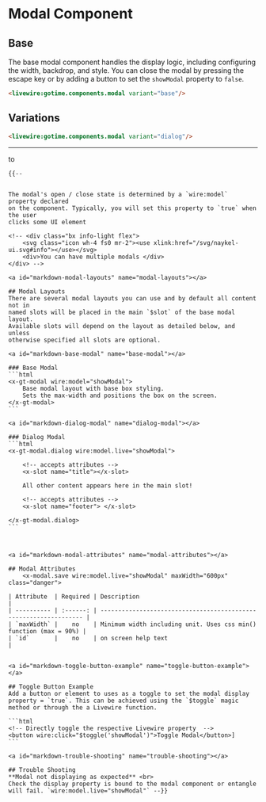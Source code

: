 # Modal Component


## Base 

The base modal component handles the display logic, including configuring the
width, backdrop, and style. You can close the modal by pressing the escape key
or by adding a button to set the `showModal` property to `false`.

```html +parse
<livewire:gotime.components.modal variant="base"/>
```

## Variations

```html +parse
<livewire:gotime.components.modal variant="dialog"/>
```

----------


to

    {{--


    The modal's open / close state is determined by a `wire:model` property declared
    on the component. Typically, you will set this property to `true` when the user
    clicks some UI element

    <!-- <div class="bx info-light flex">
        <svg class="icon wh-4 fs0 mr-2"><use xlink:href="/svg/naykel-ui.svg#info"></use></svg>
        <div>You can have multiple modals </div>
    </div> -->

    <a id="markdown-modal-layouts" name="modal-layouts"></a>

    ## Modal Layouts
    There are several modal layouts you can use and by default all content not in
    named slots will be placed in the main `$slot` of the base modal layout.
    Available slots will depend on the layout as detailed below, and unless
    otherwise specified all slots are optional.

    <a id="markdown-base-modal" name="base-modal"></a>

    ### Base Modal
    ```html
    <x-gt-modal wire:model="showModal">
        Base modal layout with base box styling.
        Sets the max-width and positions the box on the screen.
    </x-gt-modal>
    ```

    <a id="markdown-dialog-modal" name="dialog-modal"></a>

    ### Dialog Modal
    ```html
    <x-gt-modal.dialog wire:model.live="showModal">

        <!-- accepts attributes -->
        <x-slot name="title"></x-slot>

        All other content appears here in the main slot!

        <!-- accepts attributes -->
        <x-slot name="footer"> </x-slot>

    </x-gt-modal.dialog>
    ```



    <a id="markdown-modal-attributes" name="modal-attributes"></a>

    ## Modal Attributes
        <x-modal.save wire:model.live="showModal" maxWidth="600px" class="danger">

    | Attribute  | Required | Description                                                       |
    | ---------- | :------: | ----------------------------------------------------------------- |
    | `maxWidth` |    no    | Minimum width including unit. Uses css min() function (max = 90%) |
    | `id`       |    no    | on screen help text                                               |


    <a id="markdown-toggle-button-example" name="toggle-button-example"></a>

    ## Toggle Button Example
    Add a button or element to uses as a toggle to set the modal display property = `true`. This can be achieved using the `$toggle` magic method or through the a Livewire function.

    ```html
    <!-- Directly toggle the respective Livewire property  -->
    <button wire:click="$toggle('showModal')">Toggle Modal</button>]
    ```

    <a id="markdown-trouble-shooting" name="trouble-shooting"></a>

    ## Trouble Shooting
    **Modal not displaying as expected** <br>
    Check the display property is bound to the modal component or entangle will fail. `wire:model.live="showModal"` --}}

</div>